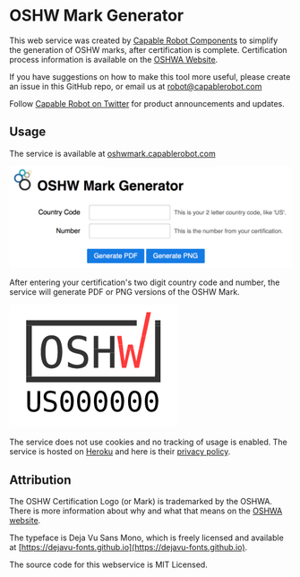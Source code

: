 # OSHW Mark Generator

This web service was created by [Capable Robot Components](http://capablerobot.com) to simplify the generation of OSHW marks, after certification is complete. Certification process information is available on the [OSHWA Website](https://certification.oshwa.org/).

If you have suggestions on how to make this tool more useful, please create an issue in this GitHub repo, or email us at robot@capablerobot.com

Follow [Capable Robot on Twitter](http://twitter.com/capablerobot) for product announcements and updates.

## Usage

The service is available at [oshwmark.capablerobot.com](http://oshwmark.capablerobot.com)

![Web Service Screenshot](ext/screenshot.png?raw=true)

After entering your certification's two digit country code and number, the service will generate PDF or PNG versions of the OSHW Mark.

![Example Mark](ext/OSHW_mark_US000000.png?raw=true)

The service does not use cookies and no tracking of usage is enabled.  The service is hosted on [Heroku](http://heroku.com) and here is their [privacy policy](https://www.salesforce.com/company/privacy/).

## Attribution

The OSHW Certification Logo (or Mark) is trademarked by the OSHWA.  There is more information about why and what that means on the [OSHWA website](https://www.oshwa.org/2018/07/09/oshwa-certification-logo-is-official/).

The typeface is Deja Vu Sans Mono, which is freely licensed and available at [https://dejavu-fonts.github.io](https://dejavu-fonts.github.io).

The source code for this webservice is MIT Licensed.